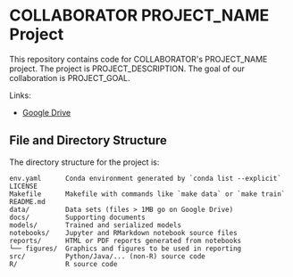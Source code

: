 <!--
DataLab Project Template

Replace allcaps text with your project details. PROJECT_NAME should be your
project's short name.

In the listing of directories, delete anything that isn't relevant to your
project.
-->

# COLLABORATOR PROJECT_NAME Project

This repository contains code for COLLABORATOR's PROJECT_NAME project. The
project is PROJECT_DESCRIPTION. The goal of our collaboration is PROJECT_GOAL.

Links:

* [Google Drive][google]

[google]: DRIVE_LINK

## File and Directory Structure

The directory structure for the project is:

```
env.yaml      Conda environment generated by `conda list --explicit`
LICENSE
Makefile      Makefile with commands like `make data` or `make train`
README.md
data/         Data sets (files > 1MB go on Google Drive)
docs/         Supporting documents
models/       Trained and serialized models
notebooks/    Jupyter and RMarkdown notebook source files
reports/      HTML or PDF reports generated from notebooks
└── figures/  Graphics and figures to be used in reporting
src/          Python/Java/... (non-R) source code
R/            R source code
```

<!--
The files in the `data/` directory are:

```

```
-->
